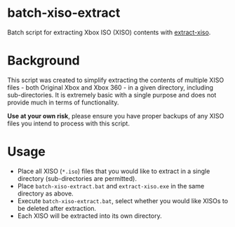 # batch-xiso-extract
Batch script for extracting Xbox ISO (XISO) contents with [extract-xiso](https://github.com/XboxDev/extract-xiso).

# Background
This script was created to simplify extracting the contents of multiple XISO files - both Original Xbox and Xbox 360 - in a given directory, including sub-directories.  It is extremely basic with a single purpose and does not provide much in terms of functionality. 

**Use at your own risk**, please ensure you have proper backups of any XISO files you intend to process with this script.

# Usage
- Place all XISO (`*.iso`) files that you would like to extract in a single directory (sub-directories are permitted).
- Place `batch-xiso-extract.bat` and `extract-xiso.exe` in the same directory as above.
- Execute `batch-xiso-extract.bat`, select whether you would like XISOs to be deleted after extraction.
- Each XISO will be extracted into its own directory.
